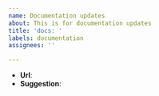 ```yaml
---
name: Documentation updates
about: This is for documentation updates
title: 'docs: '
labels: documentation
assignees: ''

---
```


* **Url**:
* **Suggestion**:
